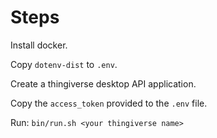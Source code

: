 # Steps

Install docker.

Copy `dotenv-dist` to `.env`.

Create a thingiverse desktop API application. 

Copy the `access_token` provided to the `.env` file.

Run: `bin/run.sh <your thingiverse name>`
